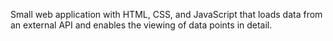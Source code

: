 Small web application with HTML, CSS, and JavaScript that loads data from an external API and enables the viewing of data points in detail.
